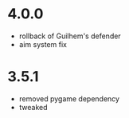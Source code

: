 # 4.0.0
- rollback of Guilhem's defender
- aim system fix

# 3.5.1
- removed pygame dependency
- tweaked